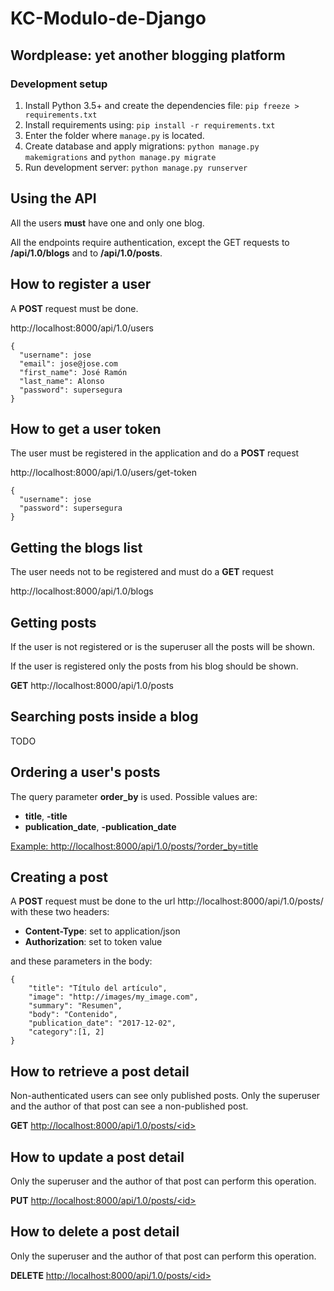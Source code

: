 # KC-Modulo-de-Django

## Wordplease: yet another blogging platform

### Development setup

1. Install Python 3.5+ and create the dependencies file: `pip freeze > requirements.txt` 
2. Install requirements using: `pip install -r requirements.txt`
3. Enter the folder where `manage.py` is located.
4. Create database and apply migrations: `python manage.py makemigrations` and `python manage.py migrate`
5. Run development server: `python manage.py runserver`


## Using the API

All the users **must** have one and only one blog.

All the endpoints require authentication, except the GET requests to **/api/1.0/blogs** and to **/api/1.0/posts**. 

## How to register a user

A **POST** request must be done.

http://localhost:8000/api/1.0/users

```
{
  "username": jose
  "email": jose@jose.com
  "first_name": José Ramón
  "last_name": Alonso
  "password": supersegura
}
```


## How to get a user token

The user must be registered in the application and do a **POST** request

http://localhost:8000/api/1.0/users/get-token

```
{
  "username": jose
  "password": supersegura
}
```

## Getting the blogs list

The user needs not to be registered and must do a **GET** request

http://localhost:8000/api/1.0/blogs

## Getting posts

If the user is not registered or is the superuser all the posts will be shown.

If the user is registered only the posts from his blog should be shown.

**GET** http://localhost:8000/api/1.0/posts

## Searching posts inside a blog

TODO

## Ordering a user's posts

The query parameter **order_by** is used.
Possible values are:
- **title**, **-title**
- **publication_date**, **-publication_date**

[Example: http://localhost:8000/api/1.0/posts/?order_by=title](http://localhost:8000/api/1.0/posts?order_by=title)  

## Creating a post

A **POST** request must be done to the url http://localhost:8000/api/1.0/posts/ with these two headers:

- **Content-Type**: set to application/json
- **Authorization**: set to token value

and these parameters in the body:

```
{
    "title": "Título del artículo",
    "image": "http://images/my_image.com",
    "summary": "Resumen",
    "body": "Contenido",
    "publication_date": "2017-12-02",
    "category":[1, 2]
}

```

## How to retrieve a post detail

Non-authenticated users can see only published posts.
Only the superuser and the author of that post can see a non-published post.

**GET**  [http://localhost:8000/api/1.0/posts/\<id\>](http://localhost:8000/api/1.0/posts/\<id\>)

## How to update a post detail

Only the superuser and the author of that post can perform this operation.

**PUT**  [http://localhost:8000/api/1.0/posts/\<id\>](http://localhost:8000/api/1.0/posts/\<id\>)

## How to delete a post detail

Only the superuser and the author of that post can perform this operation.

**DELETE**  [http://localhost:8000/api/1.0/posts/\<id\>](http://localhost:8000/api/1.0/posts/\<id\>)
  
